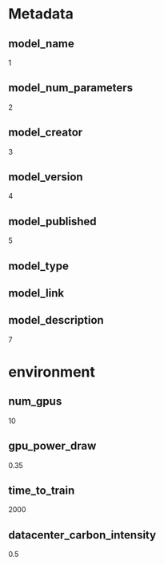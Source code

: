 # Metadata

## model_name
<!--- Name of the model -->
1

## model_num_parameters
<!--- Number of Parameters -->
2

## model_creator
<!--- Creator of the model -->
3

## model_version
<!--- Used model version -->
4

## model_published
<!--- When was the model published -->
5

## model_type
<!--- {api, api_with_logit, local} -->

## model_link
<!--- Link to the model -->

## model_description
<!--- Short description of the model -->
7

# environment

## num_gpus
<!--- number of gpu's used --> 
10

## gpu_power_draw
<!--- draw of the used GPUs in kW --> 
0.35

## time_to_train
<!--- total time taken for training in hours --> 
2000

## datacenter_carbon_intensity
<!--- grams of CO2 emissions per kWh of energy consumed of the datacenter -->
0.5